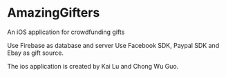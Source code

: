 # AmazingGifters
An iOS application for crowdfunding gifts

Use Firebase as database and server
Use Facebook SDK, Paypal SDK and Ebay as gift source.

The ios application is created by Kai Lu and Chong Wu Guo.
